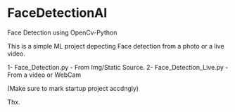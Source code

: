# FaceDetectionAI
Face Detection using OpenCv-Python

This is a simple ML project depecting Face detection from a photo or a live video.

1-		Face_Detection.py - From Img/Static Source.
2-		Face_Detection_Live.py - From a video  or WebCam


(Make sure to mark startup project accdngly)


Thx.

